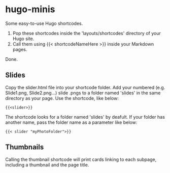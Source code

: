 # hugo-minis
Some easy-to-use Hugo shortcodes. 

  1. Pop these shortcodes inside the 'layouts/shortcodes' directory of your Hugo site.
  2. Call them using {{< shortcodeNameHere >}} inside your Markdown pages. 

Done.


## Slides
Copy the slider.html file into your shortcode folder. 
Add your numbered (e.g. Slide1.png, Slide2.png...) slide .pngs to a folder named 'slides' in the same directory as your page. Use the shortcode, like below:
```
{{<slider>}}
```
  
The shortcode looks for a folder named 'slides' by deafult. If your folder has another name, pass the folder name as a parameter like below:
``` 
{{< slider "myPhotoFolder">}}
```
## Thumbnails
Calling the thumbnail shortcode will print cards linking to each subpage, including a thumbnail and the page title.
